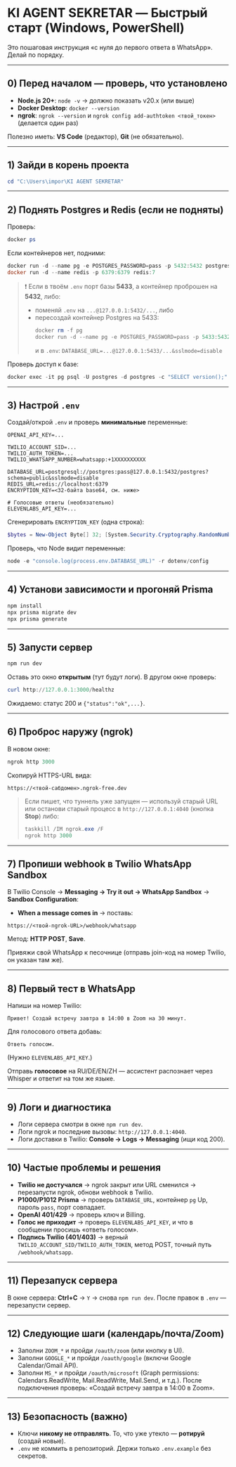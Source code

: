 # KI AGENT SEKRETAR — Быстрый старт (Windows, PowerShell)

Это пошаговая инструкция «с нуля до первого ответа в WhatsApp». Делай по порядку.

---

## 0) Перед началом — проверь, что установлено
- **Node.js 20+**: `node -v` → должно показать v20.x (или выше)
- **Docker Desktop**: `docker --version`
- **ngrok**: `ngrok --version` и `ngrok config add-authtoken <твой_токен>` (делается один раз)

Полезно иметь: **VS Code** (редактор), **Git** (не обязательно).

---

## 1) Зайди в корень проекта
```powershell
cd "C:\Users\impor\KI AGENT SEKRETAR"
```

---

## 2) Поднять Postgres и Redis (если не подняты)
Проверь:
```powershell
docker ps
```
Если контейнеров нет, подними:
```powershell
docker run -d --name pg -e POSTGRES_PASSWORD=pass -p 5432:5432 postgres:15
docker run -d --name redis -p 6379:6379 redis:7
```

> ❗ Если в твоём `.env` порт базы **5433**, а контейнер проброшен на **5432**, либо:
> - поменяй `.env` на `...@127.0.0.1:5432/...`, либо
> - пересоздай контейнер Postgres на 5433:
>   ```powershell
>   docker rm -f pg
>   docker run -d --name pg -e POSTGRES_PASSWORD=pass -p 5433:5432 postgres:15
>   ```
>   и в `.env`: `DATABASE_URL=...@127.0.0.1:5433/...&sslmode=disable`

Проверь доступ к базе:
```powershell
docker exec -it pg psql -U postgres -d postgres -c "SELECT version();"
```

---

## 3) Настрой `.env`
Создай/открой `.env` и проверь **минимальные** переменные:
```
OPENAI_API_KEY=...

TWILIO_ACCOUNT_SID=...
TWILIO_AUTH_TOKEN=...
TWILIO_WHATSAPP_NUMBER=whatsapp:+1XXXXXXXXXX

DATABASE_URL=postgresql://postgres:pass@127.0.0.1:5432/postgres?schema=public&sslmode=disable
REDIS_URL=redis://localhost:6379
ENCRYPTION_KEY=<32-байта base64, см. ниже>

# Голосовые ответы (необязательно)
ELEVENLABS_API_KEY=...
```
Сгенерировать `ENCRYPTION_KEY` (одна строка):
```powershell
$bytes = New-Object Byte[] 32; [System.Security.Cryptography.RandomNumberGenerator]::Create().GetBytes($bytes); [Convert]::ToBase64String($bytes)
```
Проверь, что Node видит переменные:
```powershell
node -e "console.log(process.env.DATABASE_URL)" -r dotenv/config
```

---

## 4) Установи зависимости и прогоняй Prisma
```powershell
npm install
npx prisma migrate dev
npx prisma generate
```

---

## 5) Запусти сервер
```powershell
npm run dev
```
Оставь это окно **открытым** (тут будут логи). В другом окне проверь:
```powershell
curl http://127.0.0.1:3000/healthz
```
Ожидаемо: статус 200 и `{"status":"ok",...}`.

---

## 6) Проброс наружу (ngrok)
В новом окне:
```powershell
ngrok http 3000
```
Скопируй HTTPS-URL вида:
```
https://<твой-сабдомен>.ngrok-free.dev
```

> Если пишет, что туннель уже запущен — используй старый URL или останови старый процесс в `http://127.0.0.1:4040` (кнопка **Stop**) либо:
> ```powershell
> taskkill /IM ngrok.exe /F
> ngrok http 3000
> ```

---

## 7) Пропиши webhook в Twilio WhatsApp Sandbox
В Twilio Console → **Messaging → Try it out → WhatsApp Sandbox** → **Sandbox Configuration**:
- **When a message comes in** → поставь:
```
https://<твой-ngrok-URL>/webhook/whatsapp
```
Метод: **HTTP POST**, **Save**.

Привяжи свой WhatsApp к песочнице (отправь join-код на номер Twilio, он указан там же).

---

## 8) Первый тест в WhatsApp
Напиши на номер Twilio:
```
Привет! Создай встречу завтра в 14:00 в Zoom на 30 минут.
```
Для голосового ответа добавь:
```
Ответь голосом.
```
(Нужно `ELEVENLABS_API_KEY`.)

Отправь **голосовое** на RU/DE/EN/ZH — ассистент распознает через Whisper и ответит на том же языке.

---

## 9) Логи и диагностика
- Логи сервера смотри в окне `npm run dev`.
- Логи ngrok и последние вызовы: `http://127.0.0.1:4040`.
- Логи доставки в Twilio: **Console → Logs → Messaging** (ищи код 200).

---

## 10) Частые проблемы и решения
- **Twilio не достучался** → ngrok закрыт или URL сменился → перезапусти ngrok, обнови webhook в Twilio.
- **P1000/P1012 Prisma** → проверь `DATABASE_URL`, контейнер `pg` Up, пароль `pass`, порт совпадает.
- **OpenAI 401/429** → проверь ключ и Billing.
- **Голос не приходит** → проверь `ELEVENLABS_API_KEY`, и что в сообщении просишь «ответь голосом».
- **Подпись Twilio (401/403)** → верный `TWILIO_ACCOUNT_SID/TWILIO_AUTH_TOKEN`, метод POST, точный путь `/webhook/whatsapp`.

---

## 11) Перезапуск сервера
В окне сервера: **Ctrl+C** → `Y` → снова `npm run dev`.
После правок в `.env` — перезапусти сервер.

---

## 12) Следующие шаги (календарь/почта/Zoom)
- Заполни `ZOOM_*` и пройди `/oauth/zoom` (или кнопку в UI).
- Заполни `GOOGLE_*` и пройди `/oauth/google` (включи Google Calendar/Gmail API).
- Заполни `MS_*` и пройди `/oauth/microsoft` (Graph permissions: Calendars.ReadWrite, Mail.ReadWrite, Mail.Send, и т.д.).
После подключения проверь: «Создай встречу завтра в 14:00 в Zoom».

---

## 13) Безопасность (важно)
- Ключи **никому не отправлять**. То, что уже утекло — **ротируй** (создай новые).
- `.env` не коммить в репозиторий. Держи только `.env.example` без секретов.
